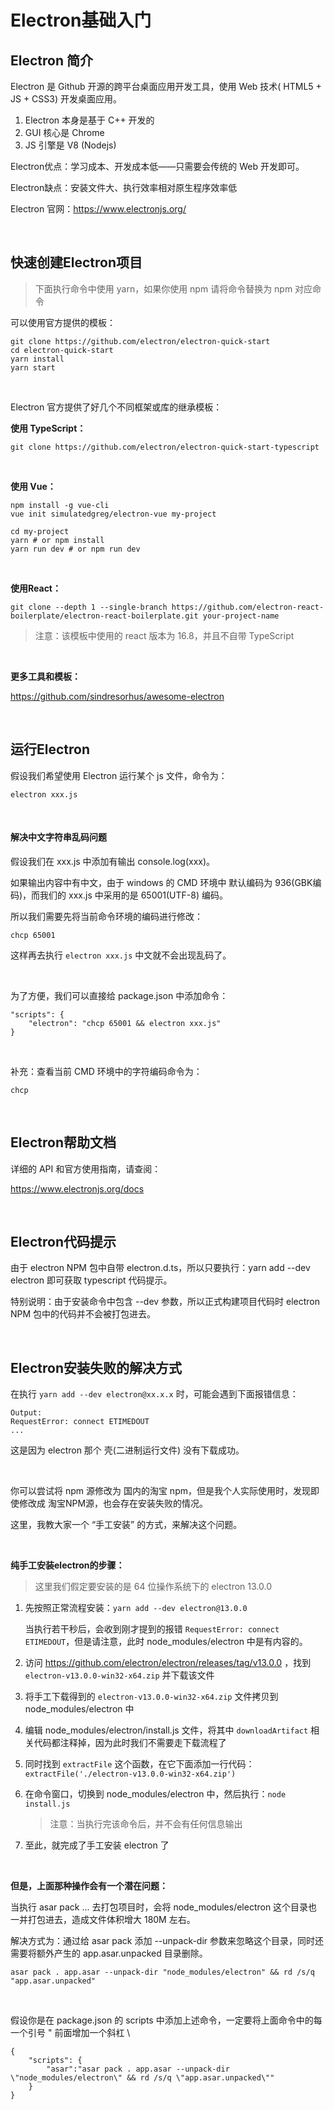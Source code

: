# Electron基础入门



## Electron 简介

Electron 是 Github 开源的跨平台桌面应用开发工具，使用 Web 技术( HTML5 + JS + CSS3) 开发桌面应用。

1. Electron 本身是基于 C++ 开发的
2. GUI 核心是 Chrome
3. JS  引擎是 V8 (Nodejs)



Electron优点：学习成本、开发成本低——只需要会传统的 Web 开发即可。

Electron缺点：安装文件大、执行效率相对原生程序效率低



Electron 官网：https://www.electronjs.org/



<br>

## 快速创建Electron项目

> 下面执行命令中使用 yarn，如果你使用 npm 请将命令替换为 npm 对应命令



可以使用官方提供的模板：

```
git clone https://github.com/electron/electron-quick-start
cd electron-quick-start
yarn install
yarn start
```



<br>

Electron 官方提供了好几个不同框架或库的继承模板：



**使用 TypeScript：**

```
git clone https://github.com/electron/electron-quick-start-typescript
```



<br>

**使用 Vue：**

```
npm install -g vue-cli
vue init simulatedgreg/electron-vue my-project

cd my-project
yarn # or npm install
yarn run dev # or npm run dev
```



<br>

**使用React：**

```
git clone --depth 1 --single-branch https://github.com/electron-react-boilerplate/electron-react-boilerplate.git your-project-name
```

> 注意：该模板中使用的 react 版本为 16.8，并且不自带 TypeScript



<br>



**更多工具和模板：**

https://github.com/sindresorhus/awesome-electron



<br>

## 运行Electron

假设我们希望使用 Electron  运行某个 js 文件，命令为：

```
electron xxx.js
```



<br>

#### 解决中文字符串乱码问题

假设我们在 xxx.js 中添加有输出 console.log(xxx)。

如果输出内容中有中文，由于 windows 的 CMD 环境中 默认编码为 936(GBK编码)，而我们的 xxx.js 中采用的是 65001(UTF-8) 编码。

所以我们需要先将当前命令环境的编码进行修改：

```
chcp 65001
```

这样再去执行 `electron xxx.js` 中文就不会出现乱码了。



<br>

为了方便，我们可以直接给 package.json 中添加命令：

```
"scripts": {
    "electron": "chcp 65001 && electron xxx.js"
}
```



<br>

补充：查看当前 CMD 环境中的字符编码命令为：

```
chcp
```



<br>

## Electron帮助文档



详细的 API 和官方使用指南，请查阅：

https://www.electronjs.org/docs



<br>

## Electron代码提示

由于 electron NPM 包中自带 electron.d.ts，所以只要执行：yarn add --dev electron 即可获取 typescript 代码提示。

特别说明：由于安装命令中包含 --dev 参数，所以正式构建项目代码时 electron NPM 包中的代码并不会被打包进去。



<br>

## Electron安装失败的解决方式

在执行 `yarn add --dev electron@xx.x.x` 时，可能会遇到下面报错信息：

```
Output:
RequestError: connect ETIMEDOUT
...
```

这是因为 electron 那个 壳(二进制运行文件) 没有下载成功。



<br>

你可以尝试将 npm 源修改为 国内的淘宝 npm，但是我个人实际使用时，发现即使修改成 淘宝NPM源，也会存在安装失败的情况。

这里，我教大家一个 “手工安装” 的方式，来解决这个问题。



<br>

**纯手工安装electron的步骤：**

> 这里我们假定要安装的是 64 位操作系统下的 electron 13.0.0

1. 先按照正常流程安装：`yarn add --dev electron@13.0.0`

   当执行若干秒后，会收到刚才提到的报错 `RequestError: connect ETIMEDOUT`，但是请注意，此时 node_modules/electron 中是有内容的。

2. 访问 https://github.com/electron/electron/releases/tag/v13.0.0 ，找到 `electron-v13.0.0-win32-x64.zip` 并下载该文件

3. 将手工下载得到的 `electron-v13.0.0-win32-x64.zip` 文件拷贝到 node_modules/electron 中

4. 编辑 node_modules/electron/install.js 文件，将其中 `downloadArtifact` 相关代码都注释掉，因为此时我们不需要走下载流程了

5. 同时找到 `extractFile` 这个函数，在它下面添加一行代码：`extractFile('./electron-v13.0.0-win32-x64.zip')`

6. 在命令窗口，切换到 node_modules/electron 中，然后执行：`node install.js`

   > 注意：当执行完该命令后，并不会有任何信息输出

7. 至此，就完成了手工安装 electron 了



<br>

**但是，上面那种操作会有一个潜在问题：**

当执行 asar pack ... 去打包项目时，会将 node_modules/electron 这个目录也一并打包进去，造成文件体积增大 180M 左右。

解决方式为：通过给 asar pack 添加 --unpack-dir 参数来忽略这个目录，同时还需要将额外产生的 app.asar.unpacked 目录删除。

```
asar pack . app.asar --unpack-dir "node_modules/electron" && rd /s/q "app.asar.unpacked"
```



<br>

假设你是在 package.json 的 scripts 中添加上述命令，一定要将上面命令中的每一个引号 " 前面增加一个斜杠 \

```
{
    "scripts": {
        "asar":"asar pack . app.asar --unpack-dir \"node_modules/electron\" && rd /s/q \"app.asar.unpacked\""
    }
}
```


